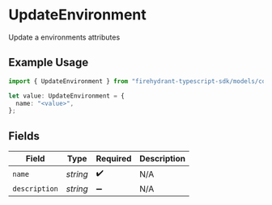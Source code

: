 # UpdateEnvironment

Update a environments attributes

## Example Usage

```typescript
import { UpdateEnvironment } from "firehydrant-typescript-sdk/models/components";

let value: UpdateEnvironment = {
  name: "<value>",
};
```

## Fields

| Field              | Type               | Required           | Description        |
| ------------------ | ------------------ | ------------------ | ------------------ |
| `name`             | *string*           | :heavy_check_mark: | N/A                |
| `description`      | *string*           | :heavy_minus_sign: | N/A                |